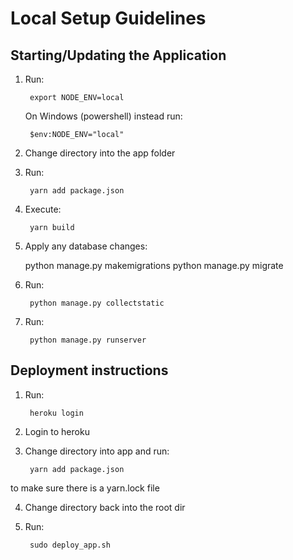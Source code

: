# Local Setup Guidelines

## Starting/Updating the Application

1) Run:

        export NODE_ENV=local

	
	On Windows (powershell) instead run:
	
		$env:NODE_ENV="local"
		
                
2) Change directory into the app folder
3) Run:
        
        yarn add package.json

4) Execute:

        yarn build
	
5) Apply any database changes:

	python manage.py makemigrations
	python manage.py migrate

6) Run:

        python manage.py collectstatic

7) Run:

        python manage.py runserver

## Deployment instructions
1) Run:

        heroku login

2) Login to heroku

3) Change directory into app and run:

        yarn add package.json
        
to make sure there is a yarn.lock file

4) Change directory back into the root dir

5) Run:

        sudo deploy_app.sh
